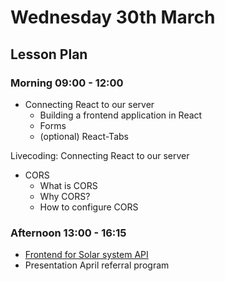 # Wednesday 30th March

## Lesson Plan

### Morning 09:00 - 12:00

+ Connecting React to our server 
  + Building a frontend application in React
  + Forms
  + (optional) React-Tabs

Livecoding: Connecting React to our server
+ CORS 
  + What is CORS
  + Why CORS?
  + How to configure CORS
  
### Afternoon 13:00 - 16:15

+ [Frontend for Solar system API](https://github.com/FrancoSpeziali/react-solar-system)
+ Presentation April referral program

